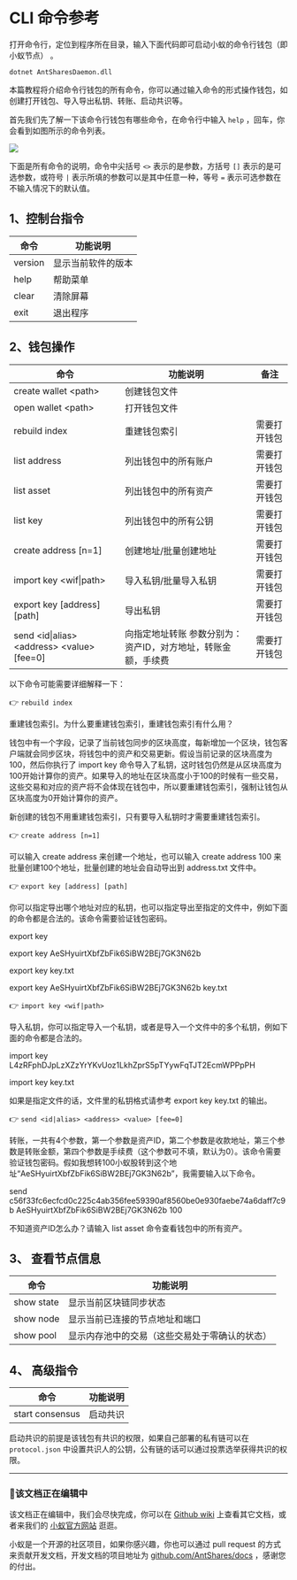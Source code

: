 # CLI 命令参考

打开命令行，定位到程序所在目录，输入下面代码即可启动小蚁的命令行钱包（即小蚁节点） 。

`dotnet AntSharesDaemon.dll`

本篇教程将介绍命令行钱包的所有命令，你可以通过输入命令的形式操作钱包，如创建打开钱包、导入导出私钥、转账、启动共识等。

首先我们先了解一下该命令行钱包有哪些命令，在命令行中输入 `help` ，回车，你会看到如图所示的命令列表。

![](http://docs.antshares.org/images/2017-05-17_12-30-05.jpg)

下面是所有命令的说明，命令中尖括号 `<>` 表示的是参数，方括号 `[]` 表示的是可选参数，或符号 `|` 表示所填的参数可以是其中任意一种，等号 `=` 表示可选参数在不输入情况下的默认值。

## 1、控制台指令

| 命令      | 功能说明      |
| ------- | --------- |
| version | 显示当前软件的版本 |
| help    | 帮助菜单      |
| clear   | 清除屏幕      |
| exit    | 退出程序      |

## 2、钱包操作

| 命令                                       | 功能说明                             | 备注     |
| ---------------------------------------- | -------------------------------- | ------ |
| create wallet \<path>                    | 创建钱包文件                           |        |
| open wallet \<path>                      | 打开钱包文件                           |        |
| rebuild index                            | 重建钱包索引                           | 需要打开钱包 |
| list address                             | 列出钱包中的所有账户                       | 需要打开钱包 |
| list asset                               | 列出钱包中的所有资产                       | 需要打开钱包 |
| list key                                 | 列出钱包中的所有公钥                       | 需要打开钱包 |
| create address [n=1]                     | 创建地址/批量创建地址                      | 需要打开钱包 |
| import key \<wif\|path>                  | 导入私钥/批量导入私钥                      | 需要打开钱包 |
| export key \[address] [path]             | 导出私钥                             | 需要打开钱包 |
| send \<id\|alias> \<address> \<value> [fee=0] | 向指定地址转账 参数分别为：资产ID，对方地址，转账金额，手续费 | 需要打开钱包 |

以下命令可能需要详细解释一下：

👉 `rebuild index` 

重建钱包索引。为什么要重建钱包索引，重建钱包索引有什么用？

钱包中有一个字段，记录了当前钱包同步的区块高度，每新增加一个区块，钱包客户端就会同步区块，将钱包中的资产和交易更新。假设当前记录的区块高度为100，然后你执行了 import key 命令导入了私钥，这时钱包仍然是从区块高度为100开始计算你的资产。如果导入的地址在区块高度小于100的时候有一些交易，这些交易和对应的资产将不会体现在钱包中，所以要重建钱包索引，强制让钱包从区块高度为0开始计算你的资产。

新创建的钱包不用重建钱包索引，只有要导入私钥时才需要重建钱包索引。

👉 `create address [n=1]` 

可以输入 create address  来创建一个地址，也可以输入 create address 100 来批量创建100个地址，批量创建的地址会自动导出到 address.txt 文件中。

👉 `export key [address] [path]`

你可以指定导出哪个地址对应的私钥，也可以指定导出至指定的文件中，例如下面的命令都是合法的。该命令需要验证钱包密码。

export key

export key AeSHyuirtXbfZbFik6SiBW2BEj7GK3N62b

export key key.txt

export key AeSHyuirtXbfZbFik6SiBW2BEj7GK3N62b key.txt

👉  `import key <wif|path>`

导入私钥，你可以指定导入一个私钥，或者是导入一个文件中的多个私钥，例如下面的命令都是合法的。

import key L4zRFphDJpLzXZzYrYKvUoz1LkhZprS5pTYywFqTJT2EcmWPPpPH

import key key.txt

如果是指定文件的话，文件里的私钥格式请参考 export key key.txt 的输出。

👉 `send <id|alias> <address> <value> [fee=0]`

转账，一共有4个参数，第一个参数是资产ID，第二个参数是收款地址，第三个参数是转账金额，第四个参数是手续费（这个参数可不填，默认为0）。该命令需要验证钱包密码。假如我想转100小蚁股转到这个地址“AeSHyuirtXbfZbFik6SiBW2BEj7GK3N62b”，我需要输入以下命令。

send c56f33fc6ecfcd0c225c4ab356fee59390af8560be0e930faebe74a6daff7c9b AeSHyuirtXbfZbFik6SiBW2BEj7GK3N62b 100

不知道资产ID怎么办？请输入 list asset 命令查看钱包中的所有资产。

## 3、 查看节点信息

| 命令         | 功能说明                    |
| ---------- | ----------------------- |
| show state | 显示当前区块链同步状态             |
| show node  | 显示当前已连接的节点地址和端口         |
| show pool  | 显示内存池中的交易（这些交易处于零确认的状态） |
## 4、 高级指令

| 命令              | 功能说明 |
| --------------- | ---- |
| start consensus | 启动共识 |
启动共识的前提是该钱包有共识的权限，如果自己部署的私有链可以在 `protocol.json` 中设置共识人的公钥，公有链的话可以通过投票选举获得共识的权限。

------

### 📖该文档正在编辑中

该文档正在编辑中，我们会尽快完成，你可以在 [Github wiki](https://github.com/AntShares/AntShares/wiki/) 上查看其它文档，或者来我们的 [小蚁官方网站](http://www.antshares.org) 逛逛。

小蚁是一个开源的社区项目，如果你感兴趣，你也可以通过 pull request 的方式来贡献开发文档，开发文档的项目地址为 [github.com/AntShares/docs](https://github.com/AntShares/docs) ，感谢您的付出。
